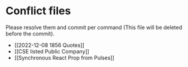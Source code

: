 # Conflict files
Please resolve them and commit per command (This file will be deleted before the commit).
- [[2022-12-08 1856 Quotes]]
- [[CSE listed Public Company]]
- [[Synchronous React Prop from Pulses]]